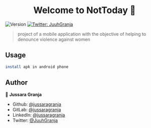 <h1 align="center">Welcome to NotToday 👋</h1>
<p>
  <img alt="Version" src="https://img.shields.io/badge/version-1.0-blue.svg?cacheSeconds=2592000" />
  <a href="https://twitter.com/JuuhGranja" target="_blank">
    <img alt="Twitter: JuuhGranja" src="https://img.shields.io/twitter/follow/JuuhGranja.svg?style=social" />
  </a>
</p>

> project of a mobile application with the objective of helping to denounce violence against women 

## Usage

```sh
install apk in android phone
```

## Author

👤 **Jussara Granja**

* Github: [@jussaragranja](https://github.com/jussaragranja)
* GitLab: [@jussaragranja](https://gitlab.com/jussaragranja/)
* LinkedIn: [@jussaragranja](https://linkedin.com/in/jussaragranja)
* Twitter: [@JuuhGranja](https://twitter.com/JuuhGranja)
